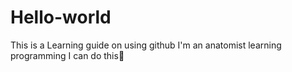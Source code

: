 # Hello-world
This is a Learning guide on using github
I'm an anatomist learning programming 
I can do this🤗
